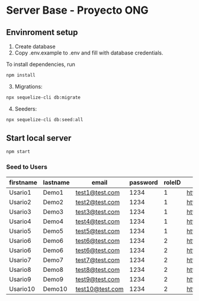 # Server Base - Proyecto ONG

## Envinroment setup

1. Create database
2. Copy .env.example to .env and fill with database credentials.

To install dependencies, run

```bash
npm install
```

3. Migrations:

```bash
npx sequelize-cli db:migrate
```

4. Seeders:

```bash
npx sequelize-cli db:seed:all
```

## Start local server

```bash
npm start
```

### Seed to Users

| firstname | lastname | email           | password | roleID   | image                           |
| --------- | -------- | --------------- | -------- | -------- | ------------------------------- |
| Usario1   | Demo1    | test1@test.com  | 1234     | 1        | https://via.placeholder.com/150 |
| Usario2   | Demo2    | test2@test.com  | 1234     | 1        | https://via.placeholder.com/150 |
| Usario3   | Demo3    | test3@test.com  | 1234     | 1        | https://via.placeholder.com/150 |
| Usario4   | Demo4    | test4@test.com  | 1234     | 1        | https://via.placeholder.com/150 |
| Usario5   | Demo5    | test5@test.com  | 1234     | 1        | https://via.placeholder.com/150 |
| Usario6   | Demo6    | test6@test.com  | 1234     | 2        | https://via.placeholder.com/150 |
| Usario6   | Demo6    | test6@test.com  | 1234     | 2        | https://via.placeholder.com/150 |
| Usario7   | Demo7    | test7@test.com  | 1234     | 2        | https://via.placeholder.com/150 |
| Usario8   | Demo8    | test8@test.com  | 1234     | 2        | https://via.placeholder.com/150 |
| Usario9   | Demo9    | test9@test.com  | 1234     | 2        | https://via.placeholder.com/150 |
| Usario10  | Demo10   | test10@test.com | 1234     | 2        | https://via.placeholder.com/150 |
